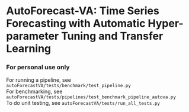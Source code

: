 # AutoForecast-VA: Time Series Forecasting with Automatic Hyper-parameter Tuning and Transfer Learning  
### For personal use only  
For running a pipeline, see `autoForecastVA/tests/benchmark/test_pipeline.py`  
For benchmarking, see `autoForecastVA/tests/pipelines/test_benchmark_pipeline_autova.py`  
To do unit testing, see `autoForecastVA/tests/run_all_tests.py`  
